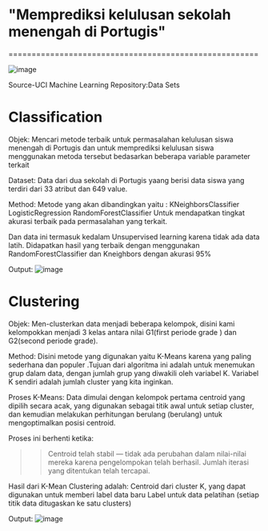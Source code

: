 
# "Memprediksi kelulusan sekolah menengah di Portugis"
======================================================

![image](https://user-images.githubusercontent.com/33625879/113259815-bff4c900-92f7-11eb-9c0e-dd56f9464b4c.png)

Source-UCI Machine Learning Repository:Data Sets

# Classification

Objek:
Mencari metode terbaik untuk permasalahan kelulusan siswa menengah di Portugis dan untuk memprediksi kelulusan siswa menggunakan metoda tersebut bedasarkan beberapa variable parameter terkait

Dataset:
Data dari dua sekolah di Portugis yaang berisi data siswa yang terdiri dari 33 atribut dan 649 value.

Method:
Metode yang akan dibandingkan yaitu :
KNeighborsClassifier
LogisticRegression
RandomForestClassifier
 Untuk mendapatkan tingkat akurasi terbaik pada permasalahan yang terkait.

Dan data ini termasuk kedalam Unsupervised learning karena tidak ada data latih.
Didapatkan hasil yang terbaik dengan menggunakan RandomForestClassifier dan Kneighbors dengan akurasi 95%

Output:
![image](https://user-images.githubusercontent.com/33625879/113261930-3eeb0100-92fa-11eb-89e2-326b0f03b633.png)

# Clustering

Objek: 
Men-clusterkan data menjadi beberapa kelompok, disini kami kelompokkan menjadi 3 kelas antara nilai G1(first periode grade ) dan G2(second periode grade).

Method:
Disini metode yang digunakan yaitu K-Means karena yang paling sederhana dan populer .Tujuan dari algoritma ini adalah untuk menemukan grup dalam data, dengan jumlah grup yang diwakili oleh variabel K. Variabel K sendiri adalah jumlah cluster yang kita inginkan.

Proses K-Means:
Data dimulai dengan kelompok pertama centroid yang dipilih secara acak, yang digunakan sebagai titik awal untuk setiap cluster, dan kemudian melakukan perhitungan berulang (berulang) untuk mengoptimalkan posisi centroid.

Proses ini berhenti ketika:
>> Centroid telah stabil — tidak ada perubahan dalam nilai-nilai mereka karena pengelompokan telah berhasil.
>> Jumlah iterasi yang ditentukan telah tercapai.

Hasil dari K-Mean Clustering adalah:
Centroid dari cluster K, yang dapat digunakan untuk memberi label data baru
Label untuk data pelatihan (setiap titik data ditugaskan ke satu clusters)

Output:
![image](https://user-images.githubusercontent.com/33625879/113262371-bae54900-92fa-11eb-8971-21d8cf7340e7.png)
